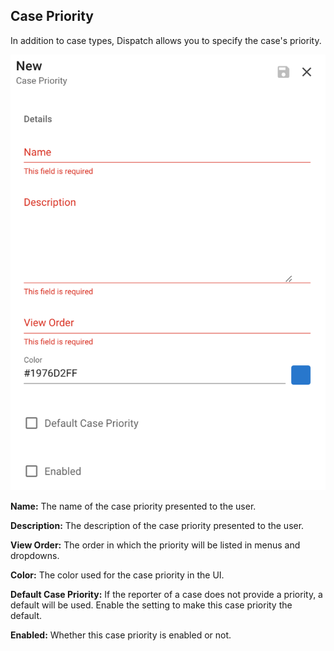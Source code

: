 ## Case Priority

In addition to case types, Dispatch allows you to specify the case's priority.

![](../../../.gitbook/assets/admin-ui-case-priorities.png)

**Name:** The name of the case priority presented to the user.

**Description:** The description of the case priority presented to the user.

**View Order:** The order in which the priority will be listed in menus and dropdowns.

**Color:** The color used for the case priority in the UI.

**Default Case Priority:** If the reporter of a case does not provide a priority, a default will be used. Enable the setting to make this case priority the default.

**Enabled:** Whether this case priority is enabled or not.
